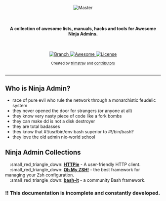 <p align="center">
    <img src="https://github.com/trimstray/awesome-ninja-admins/blob/master/doc/img/awesome_ninja_admins.png"
        alt="Master">
</p>

<br>

<h4 align="center">A collection of awesome lists, manuals, hacks and tools for <b>Awesome Ninja Admins</b>.</h4>

<br>

<p align="center">
  <a href="https://github.com/trimstray/awesome-ninja-admins/tree/master">
    <img src="https://img.shields.io/badge/Branch-master-green.svg?longCache=true"
        alt="Branch">
  </a>
  <a href="https://awesome.re">
    <img src="https://awesome.re/badge.svg"
        alt="Awesome">
  <a href="http://www.gnu.org/licenses/">
    <img src="https://img.shields.io/badge/license-GNU-blue.svg?longCache=true"
        alt="License">
  </a>
</p>

<div align="center">
  <sub>Created by
  <a href="https://twitter.com/trimstray">trimstray</a> and
  <a href="https://github.com/trimstray/awesome-ninja-admins/graphs/contributors">
    contributors
  </a>
</div>

<br>

***

## Who is Ninja Admin?

- race of pure evil who rule the network through a monarchistic feudelic system
- they never opened the door for strangers (or anyone at all)
- they know very nasty piece of code like a fork bombs
- they can make dd is not a disk destroyer
- they are total badasses
- they know that #!/usr/bin/env bash superior to #!/bin/bash?
- they love the old admin nix-world school

## Ninja Admin Collections

<p>
&nbsp;&nbsp;&nbsp;&nbsp;:small_red_triangle_down: <a href="https://github.com/jkbrzt/httpie"><b>HTTPie</b></a> - A user-friendly HTTP client.<br>
&nbsp;&nbsp;&nbsp;&nbsp;:small_red_triangle_down: <a href="https://ohmyz.sh/"><b>Oh My ZSH!</b></a> - the best framework for managing your Zsh configuration.<br>
&nbsp;&nbsp;&nbsp;&nbsp;:small_red_triangle_down: <a href="https://github.com/Bash-it/bash-it"><b>bash-it</b></a> - a community Bash framework.<br>
</p>

### :bangbang: **This documentation is incomplete and constantly developed.**
